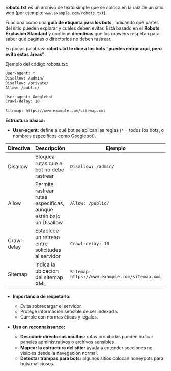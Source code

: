 **robots.txt** es un archivo de texto simple que se coloca en la raíz de un sitio web (por ejemplo: `www.example.com/robots.txt`).

Funciona como una **guía de etiqueta para los bots**, indicando qué partes del sitio pueden explorar y cuáles deben evitar. Está basado en el **Robots Exclusion Standard** y contiene **directivas** que los crawlers respetan para saber qué páginas o directorios no deben rastrear.

En pocas palabras: **robots.txt le dice a los bots “puedes entrar aquí, pero evita estas áreas”**.

Ejemplo del código *robots.txt*:

```txt
User-agent: *
Disallow: /admin/
Disallow: /private/
Allow: /public/

User-agent: Googlebot
Crawl-delay: 10

Sitemap: https://www.example.com/sitemap.xml
```

**Estructura básica:**
- **User-agent:** define a qué bot se aplican las reglas (`*` = todos los bots, o nombres específicos como Googlebot).

| Directiva   | Descripción                                                       | Ejemplo                                        |     |
| ----------- | ----------------------------------------------------------------- | ---------------------------------------------- | --- |
| Disallow    | Bloquea rutas que el bot no debe rastrear                         | `Disallow: /admin/`                            |     |
| Allow       | Permite rastrear rutas específicas, aunque estén bajo un Disallow | `Allow: /public/`                              |     |
| Crawl-delay | Establece un retraso entre solicitudes al servidor                | `Crawl-delay: 10`                              |     |
| Sitemap     | Indica la ubicación del sitemap XML                               | `Sitemap: https://www.example.com/sitemap.xml` |     |
- **Importancia de respetarlo:**
    - Evita sobrecargar el servidor.
    - Protege información sensible de ser indexada.
    - Cumple con normas éticas y legales.
        
- **Uso en reconnaissance:**
    - **Descubrir directorios ocultos:** rutas prohibidas pueden indicar paneles administrativos o archivos sensibles.
    - **Mapear la estructura del sitio:** ayuda a entender secciones no visibles desde la navegación normal.
    - **Detectar trampas para bots:** algunos sitios colocan honeypots para bots maliciosos.

